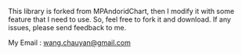 This library is forked from MPAndoridChart, then I modify it with some feature 
that I need to use. 
So, feel free to fork it and download. 
If any issues, please send feedback to me. 

My Email : wang.chauyan@gmail.com
